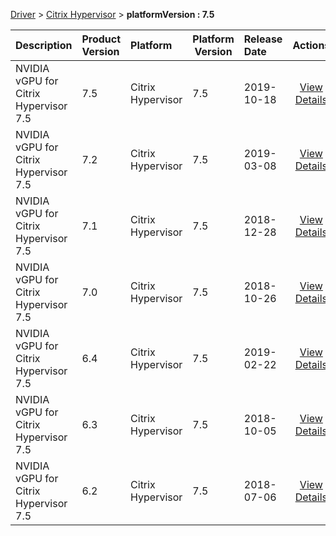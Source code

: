 
[Driver](/README.md)  >  [Citrix Hypervisor](/index/Driver/Citrix_Hypervisor.md)  >  **platformVersion : 7.5**



| Description            | Product Version    | Platform                | Platform Version           | Release Date           |             Actions              |
| ---------------------- | :----------------- | :---------------------- | -------------------------- | :--------------------- | :------------------------------: |
| NVIDIA vGPU for Citrix Hypervisor 7.5 | 7.5 | Citrix Hypervisor | 7.5 | 2019-10-18 | [View Details](/details/d57040_NVIDIA_vGPU_for_Citrix_Hypervisor_7.5.md) |
| NVIDIA vGPU for Citrix Hypervisor 7.5 | 7.2 | Citrix Hypervisor | 7.5 | 2019-03-08 | [View Details](/details/fa0958_NVIDIA_vGPU_for_Citrix_Hypervisor_7.5.md) |
| NVIDIA vGPU for Citrix Hypervisor 7.5 | 7.1 | Citrix Hypervisor | 7.5 | 2018-12-28 | [View Details](/details/1824fc_NVIDIA_vGPU_for_Citrix_Hypervisor_7.5.md) |
| NVIDIA vGPU for Citrix Hypervisor 7.5 | 7.0 | Citrix Hypervisor | 7.5 | 2018-10-26 | [View Details](/details/c836ba_NVIDIA_vGPU_for_Citrix_Hypervisor_7.5.md) |
| NVIDIA vGPU for Citrix Hypervisor 7.5 | 6.4 | Citrix Hypervisor | 7.5 | 2019-02-22 | [View Details](/details/ca610a_NVIDIA_vGPU_for_Citrix_Hypervisor_7.5.md) |
| NVIDIA vGPU for Citrix Hypervisor 7.5 | 6.3 | Citrix Hypervisor | 7.5 | 2018-10-05 | [View Details](/details/a737af_NVIDIA_vGPU_for_Citrix_Hypervisor_7.5.md) |
| NVIDIA vGPU for Citrix Hypervisor 7.5 | 6.2 | Citrix Hypervisor | 7.5 | 2018-07-06 | [View Details](/details/d6e9ed_NVIDIA_vGPU_for_Citrix_Hypervisor_7.5.md) |
